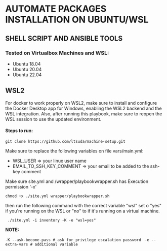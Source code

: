 # AUTOMATE PACKAGES INSTALLATION ON UBUNTU/WSL
## SHELL SCRIPT AND ANSIBLE TOOLS

### Tested on Virtualbox Machines and WSL:
- Ubuntu 18.04
- Ubuntu 20.04
- Ubuntu 22.04

## WSL2
For docker to work properly on WSL2, make sure to install and configure the Docker Desktop app for Windows, enabling the WSL2 backend and the WSL integration. Also, after running this playbook, make sure to reopen the WSL session to use the updated environment.

#### Steps to run:

` git clone https://github.com/ltsuda/machine-setup.git `

Make sure to replace the following variables on file vars/main.yml:
- WSL_USER => your linux user name
- EMAIL_TO_SSH_KEY_COMMENT => your email to be added to the ssh-key comment

Make sure site.yml and /wrapper/playbookwrapper.sh has Execution permission '-x'

`chmod +x ./site.yml wrapper/playbookwrapper.sh`

then run the following command with the correct variable "wsl" set o "yes" if you're running on the WSL or "no" to if it's running on a virtual machine.

` ./site.yml -i inventory -K -e "wsl=yes"`

**NOTE:**

` -K --ask-become-pass # ask for privilege escalation password `
` -e --extra-vars # additional variable`
